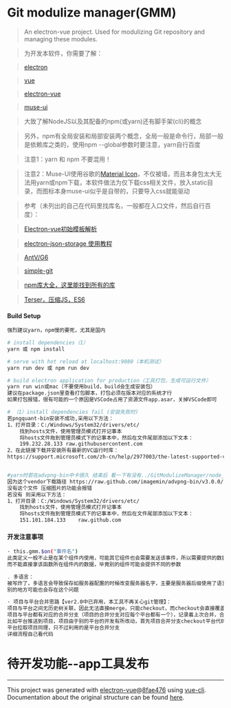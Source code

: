 ﻿# Git modulize manager(GMM)

> An electron-vue project. Used for modulizing Git repository and managing these modules.

> 为开发本软件，你需要了解：

> [electron](https://electronjs.org/)

> [vue](https://cn.vuejs.org/)

> [electron-vue](https://simulatedgreg.gitbooks.io/electron-vue/content/cn/)

> [muse-ui](https://muse-ui.org/#/zh-CN)

> 大致了解NodeJS以及其配备的npm(或yarn)还有脚手架(cli)的概念

> 另外，npm有全局安装和局部安装两个概念，全局一般是命令行，局部一般是依赖库之类的，使用npm --global参数时要注意，yarn自行百度

> 注意1：yarn 和 npm 不要混用！

> 注意2：Muse-UI使用谷歌的[Material Icon](https://material.io/tools/icons/?style=baseline)，不仅被墙，而且本身包太大无法用yarn或npm下载，本软件做法为仅下载css相关文件，放入static目录，而图标本身muse-ui似乎是自带的，只要导入css就能驱动

> 参考（未列出的自己在代码里找库名，一般都在入口文件，然后自行百度）：

> [Electron-vue初始模板解析](https://blog.csdn.net/yi_master/article/details/84783502)

> [electron-json-storage 使用教程](https://github.com/electron-userland/electron-json-storage)

> [AntV/G6](https://antv.alipay.com/zh-cn/g6/2.x/index.html)

> [simple-git](https://www.npmjs.com/package/simple-git)

> [npm库大全，这里能找到所有的库](https://www.npmjs.com/)

> [Terser，压缩JS，ES6](https://www.npmjs.com/package/terser)


#### Build Setup

``` bash
强烈建议yarn，npm慢的要死，尤其是国内

# install dependencies（1）
yarn 或 npm install

# serve with hot reload at localhost:9080（本机测试）
yarn run dev 或 npm run dev

# build electron application for production（工具打包，生成可运行文件）
yarn run win或mac（不要使用build，build会生成安装包） 
建议在package.json里查看打包脚本，打包必须在版本对应的系统才行
如果打包报错，很有可能的一个原因是VSCode占用了资源文件app.asar，关掉VSCode即可

# （1）install dependencies fail (安装失败时)
若pngquant-bin安装不成功,采用以下方法：
1、打开目录：C:/Windows/System32/drivers/etc/
    找到hosts文件，使用管理员模式打开记事本
    将hosts文件拖到管理员模式下的记事本中，然后在文件尾部添加以下文本：
    199.232.28.133 raw.githubusercontent.com
2、在此链接下载并安装所有最新的VC运行时库：
https://support.microsoft.com/zh-cn/help/2977003/the-latest-supported-visual-c-downloads


#yarn时若在advpng-bin中卡很久 结束后 看一下有没有../GitModulizeManager/node_modules/advpng-bin/vendor/advpng.exe这个文件
因为这个vendor下载路径 https://raw.github.com/imagemin/advpng-bin/v3.0.0/vendor/win32/advpng.exe 由于国内DNS污染可能打不开
没有这个文件 压缩图片的功能会报错
若没有 则采用以下方法：
1、打开目录：C:/Windows/System32/drivers/etc/
    找到hosts文件，使用管理员模式打开记事本
    将hosts文件拖到管理员模式下的记事本中，然后在文件尾部添加以下文本：
    151.101.184.133    raw.github.com
```

#### 开发注意事项

``` bash
· this.gmm.$on("事件名")
此类定义一般不止是在某个组件内使用，可能其它组件也会需要发送该事件，所以需要提供的数据必须以参数的方式，
而不能直接拿该函数所在组件内的数据，毕竟别的组件可能会提供不同的参数

. 多语言：
被写炸了，多语言会导致保存如服务器配置的时候改变服务器名字，主要是服务器后缀使用了语言文本，改变文本相当于改变了后缀，这点写的时候没考虑到
别的地方可能也会存在这个问题

· 项目与平台合并思路【ver2.0中已弃用，本工具不再关心git管理】：
项目与平台之间无历史树关联，因此无法直接merge，只能checkout，而checkout会直接覆盖文件，为防止这点，需要以下操作
项目与平台都有对应的合并分支（项目的合并分支对应每个平台都有一个），记录着上次合并，合并时checkout到该分支，然后再merge到对应主干，合并分支只有项目级拉取或推送的时候才更新至对应主干
比如平台推送到项目，项目由于别的平台的开发有所改动，首先项目合并分支checkout平台代码，然后merge到master，解决冲突，这样就不会把别的平台的改动覆盖掉了
平台拉取项目同理，只不过利用的是平台合并分支
详细流程自己看代码

```
# 待开发功能--app工具发布
<!-- const { execSync } = require('child_process'); -->
<!-- execSync("PowerShell layadcc .", {cwd: 'C:/project/BjGame_JS/bin'}); -->

---

This project was generated with [electron-vue](https://github.com/SimulatedGREG/electron-vue)@[8fae476](https://github.com/SimulatedGREG/electron-vue/tree/8fae4763e9d225d3691b627e83b9e09b56f6c935) using [vue-cli](https://github.com/vuejs/vue-cli). Documentation about the original structure can be found [here](https://simulatedgreg.gitbooks.io/electron-vue/content/index.html).
